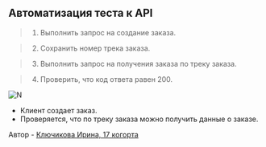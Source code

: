 ﻿## Автоматизация теста к API


> 1. Выполнить запрос на создание заказа.

> 2. Сохранить номер трека заказа.

> 3. Выполнить запрос на получения заказа по треку заказа.

> 4. Проверить, что код ответа равен 200.


![N](https://skrinshoter.ru/s/130624/JkEubliv.jpg?download=1&name=%D0%A1%D0%BA%D1%80%D0%B8%D0%BD%D1%88%D0%BE%D1%82-13-06-2024%2022:59:07.jpg)

- Клиент создает заказ.
- Проверяется, что по треку заказа можно получить данные о заказе.

Автор - [Ключикова Ирина, 17 когорта](https://vk.com/idd188)